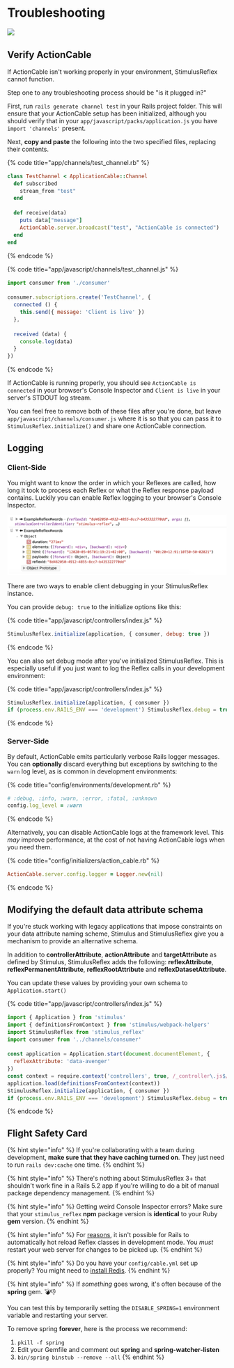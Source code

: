 # Troubleshooting

![](https://cdn.vox-cdn.com/thumbor/2q97YCXcLOlkoR2jKKEMQ-wkG9k=/0x0:900x500/1200x800/filters:focal%28378x178:522x322%29/cdn.vox-cdn.com/uploads/chorus_image/image/49493993/this-is-fine.0.jpg)

## Verify ActionCable

If ActionCable isn't working properly in your environment, StimulusReflex cannot function.

Step one to any troubleshooting process should be "is it plugged in?"

First, run `rails generate channel test` in your Rails project folder. This will ensure that your ActionCable setup has been initialized, although you should verify that in your `app/javascript/packs/application.js` you have `import 'channels'` present.

Next, **copy and paste** the following into the two specified files, replacing their contents.

{% code title="app/channels/test\_channel.rb" %}
```ruby
class TestChannel < ApplicationCable::Channel
  def subscribed
    stream_from "test"
  end

  def receive(data)
    puts data["message"]
    ActionCable.server.broadcast("test", "ActionCable is connected")
  end
end
```
{% endcode %}

{% code title="app/javascript/channels/test\_channel.js" %}
```javascript
import consumer from './consumer'

consumer.subscriptions.create('TestChannel', {
  connected () {
    this.send({ message: 'Client is live' })
  },

  received (data) {
    console.log(data)
  }
})
```
{% endcode %}

If ActionCable is running properly, you should see `ActionCable is connected` in your browser's Console Inspector and `Client is live` in your server's STDOUT log stream.

You can feel free to remove both of these files after you're done, but leave `app/javascript/channels/consumer.js` where it is so that you can pass it to `StimulusReflex.initialize()` and share one ActionCable connection.

## Logging

### Client-Side

You might want to know the order in which your Reflexes are called, how long it took to process each Reflex or what the Reflex response payload contains. Luckily you can enable Reflex logging to your browser's Console Inspector.

![](.gitbook/assets/screenshot_2020-05-05_at_01.19.44.png)

There are two ways to enable client debugging in your StimulusReflex instance.

You can provide `debug: true` to the initialize options like this:

{% code title="app/javascript/controllers/index.js" %}
```javascript
StimulusReflex.initialize(application, { consumer, debug: true })
```
{% endcode %}

You can also set debug mode after you've initialized StimulusReflex. This is especially useful if you just want to log the Reflex calls in your development environment:

{% code title="app/javascript/controllers/index.js" %}
```javascript
StimulusReflex.initialize(application, { consumer })
if (process.env.RAILS_ENV === 'development') StimulusReflex.debug = true
```
{% endcode %}

### Server-Side

By default, ActionCable emits particularly verbose Rails logger messages. You can **optionally** discard everything but exceptions by switching to the `warn` log level, as is common in development environments:

{% code title="config/environments/development.rb" %}
```ruby
# :debug, :info, :warn, :error, :fatal, :unknown
config.log_level = :warn
```
{% endcode %}

Alternatively, you can disable ActionCable logs at the framework level. This _may_ improve performance, at the cost of not having ActionCable logs when you need them.

{% code title="config/initializers/action\_cable.rb" %}
```ruby
ActionCable.server.config.logger = Logger.new(nil)
```
{% endcode %}

## Modifying the default data attribute schema

If you're stuck working with legacy applications that impose constraints on your data attribute naming scheme, Stimulus and StimulusReflex give you a mechanism to provide an alternative schema.

In addition to **controllerAttribute**, **actionAttribute** and **targetAttribute** as defined by Stimulus, StimulusReflex adds the following: **reflexAttribute**, **reflexPermanentAttribute**, **reflexRootAttribute** and **reflexDatasetAttribute**.

You can update these values by providing your own schema to `Application.start()`

{% code title="app/javascript/controllers/index.js" %}
```javascript
import { Application } from 'stimulus'
import { definitionsFromContext } from 'stimulus/webpack-helpers'
import StimulusReflex from 'stimulus_reflex'
import consumer from '../channels/consumer'

const application = Application.start(document.documentElement, {
  reflexAttribute: 'data-avenger'
})
const context = require.context('controllers', true, /_controller\.js$/)
application.load(definitionsFromContext(context))
StimulusReflex.initialize(application, { consumer })
if (process.env.RAILS_ENV === 'development') StimulusReflex.debug = true
```
{% endcode %}

## Flight Safety Card

{% hint style="info" %}
If you're collaborating with a team during development, **make sure that they have caching turned on**. They just need to run `rails dev:cache` one time.
{% endhint %}

{% hint style="info" %}
There's nothing about StimulusReflex 3+ that shouldn't work fine in a Rails 5.2 app if you're willing to do a bit of manual package dependency management.
{% endhint %}

{% hint style="info" %}
Getting weird Console Inspector errors? Make sure that your `stimulus_reflex` **npm** package version is **identical** to your Ruby **gem** version.
{% endhint %}

{% hint style="info" %}
For [reasons](https://github.com/rails/rails/issues/33412), it isn't possible for Rails to automatically hot reload Reflex classes in development mode. You _must_ restart your web server for changes to be picked up.
{% endhint %}

{% hint style="info" %}
Do you have your `config/cable.yml` set up properly? You might need to [install Redis](http://tutorials.jumpstartlab.com/topics/performance/installing_redis.html).
{% endhint %}

{% hint style="info" %}
If _something_ goes wrong, it's often because of the **spring** gem. 💣👎

You can test this by temporarily setting the `DISABLE_SPRING=1` environment variable and restarting your server.

To remove spring **forever**, here is the process we recommend:

1. `pkill -f spring`
2. Edit your Gemfile and comment out **spring** and **spring-watcher-listen**
3. `bin/spring binstub --remove --all`
{% endhint %}


